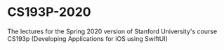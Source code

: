 # CS193P-2020
The lectures for the Spring 2020 version of Stanford University's course CS193p (Developing Applications for iOS using SwiftUI)
